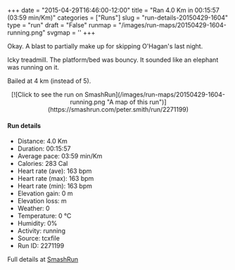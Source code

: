 +++
date = "2015-04-29T16:46:00-12:00"
title = "Ran 4.0 Km in 00:15:57 (03:59 min/Km)"
categories = ["Runs"]
slug = "run-details-20150429-1604"
type = "run"
draft = "False"
runmap = "/images/run-maps/20150429-1604-running.png"
svgmap = '<polyline points="">'
+++

Okay. A blast to partially make up for skipping O'Hagan's last night. 

Icky treadmill. The platform/bed was bouncy. It sounded like an elephant was running on it. 

Bailed at 4 km (instead of 5). 



<!--more-->

<center>
[![Click to see the run on SmashRun](/images/run-maps/20150429-1604-running.png "A map of this run")](https://smashrun.com/peter.smith/run/2271199)
</center>

#### Run details

* Distance: 4.0 Km
* Duration: 00:15:57
* Average pace: 03:59 min/Km
* Calories: 283 Cal
* Heart rate (ave): 163 bpm
* Heart rate (max): 163 bpm
* Heart rate (min): 163 bpm
* Elevation gain: 0 m
* Elevation loss:  m
* Weather: 0
* Temperature: 0 &deg;C
* Humidity: 0%
* Activity: running
* Source: tcxfile
* Run ID: 2271199

Full details at [SmashRun](https://smashrun.com/peter.smith/run/2271199)